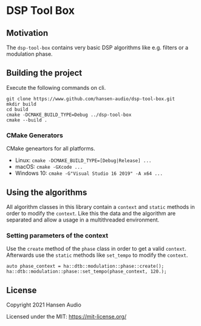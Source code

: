 # DSP Tool Box

## Motivation

The ```dsp-tool-box``` contains very basic DSP algorithms like e.g. filters or a modulation phase.

## Building the project

Execute the following commands on cli.

```
git clone https://www.github.com/hansen-audio/dsp-tool-box.git
mkdir build
cd build
cmake -DCMAKE_BUILD_TYPE=Debug ../dsp-tool-box
cmake --build .
```

### CMake Generators

CMake geneartors for all platforms.

* Linux: ```cmake -DCMAKE_BUILD_TYPE=[Debug|Release] ...```
* macOS: ```cmake -GXcode ...```
* Windows 10: ```cmake -G"Visual Studio 16 2019" -A x64 ...```

## Using the algorithms

All algorithm classes in this library contain a ```context``` and ```static``` methods in order to modify the ```context```. Like this the data and the algorithm are separated and allow a usage in a multithreaded environment.


### Setting parameters of the context

Use the ```create``` method of the ```phase``` class in order to get a valid ```context```. Afterwards use the ```static``` methods like ```set_tempo``` to modify the ```context```.

```
auto phase_context = ha::dtb::modulation::phase::create();
ha::dtb::modulation::phase::set_tempo(phase_context, 120.);
```

## License

Copyright 2021 Hansen Audio

Licensed under the MIT: https://mit-license.org/
